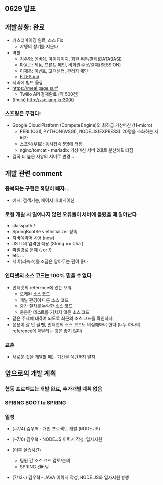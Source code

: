 0629 발표
-----
## 개발상황: 완료
- 커스터마이징 완료, 소스 Fix
  - 쟈뎅의 향기를 지운다
- 역할
  - 김우혁: 멤버쉽, 마이페이지, 회원 주문/결제(DATABASE)
  - 마윤근: 제품, 프론트 메인, 비회원 주문/결제(SESSION)
  - 이재욱: 이벤트, 고객센터, 관리자 메인
  - [FILES.md](https://github.com/infinity-00/koitt14sb/blob/master/FILES.md)
- 서버에 빌드 올림
- https://meal.page.surf
  - Twilio API 결제완료 (약 500건)
- (theia) http://vsc.lang.kr:3000
### 스프링은 무겁다!
- Google Cloud Platform (Compute Engine)의 최하급 가상머신 (f1-micro)
  - PERL(CGI), PYTHON(WSGI), NODE.JS(EXPRESS): 20명을 소화하는 서버가
  - 스프링(부트): 동시접속 5명에 터짐
  - nginx/tomcat - mariadb: 가상머신 서버 2대로 분산해도 터짐
- 결국 더 높은 사양의 서버로 변경...

## 개발 관련 comment
### 중복되는 구현은 적당히 빼자...
- 예시: 검색기능, 페이지 내비게이션
### 로컬 개발 시 일어나지 않던 오류들이 서버에 올렸을 때 일어난다
- classpath:/
- SpringBootServletInitializer 상속
- 자바예약어 사용 (new)
- JSTL의 엄격한 적용 (String == Char)
- 파일경로 문제 (\ or /)
- etc ...
- 서버(리눅스)를 조금은 알아두는 편이 좋다
### 인터넷의 소스 코드는 100% 믿을 수 없다
- 인터넷의 reference에 있는 오류
  - 오래된 소스 코드
  - 개발 환경이 다른 소스 코드
  - 중간 절차를 누락한 소스 코드
  - 충분한 테스트를 거치지 않은 소스 코드
- 같은 주제에 대하여 되도록 최근의 소스 코드를 확인하자
- 응용이 잘 안 될 땐, 인터넷의 소스 코드도 의심해봐야 한다 (너무 하나의 reference에 매달리는 것은 좋지 않다)
### 교훈
  - 새로운 것을 개발할 때는 기간을 예단하지 말자

## 앞으로의 개발 계획
### 협동 프로젝트는 개발 완료, 추가개발 계획 없음 
### SPRING BOOT to SPRING
### 일정
- (~7/4) 김우혁 - 개인 프로젝트 개발 (NODE.JS)
- (~7/6) 김우혁 - NODE.JS 이력서 작성, 입사지원

- (이후 실습시간)
  - 팀원 간 소스 코드 검토/논의
  - SPRING 컨버팅

- (7/13~) 김우혁 - JAVA 이력서 작성, NODE.JS와 입사지원 병행
